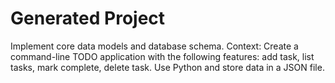 # Generated Project

Implement core data models and database schema. Context: Create a command-line TODO application with the following features: add task, list tasks, mark complete, delete task. Use Python and store data in a JSON file.
